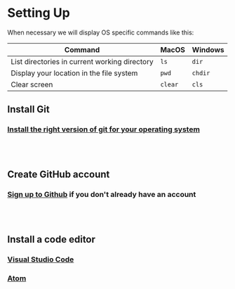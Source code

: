 # Setting Up

When necessary we will display OS specific commands like this:

Command | MacOS | Windows
------ |------- | -------
List directories in current working directory|```ls``` | ```dir```
Display your location in the file system | ```pwd``` | ```chdir```
Clear screen | ```clear``` | ```cls```


## Install Git
### [Install the right version of git for your operating system](https://git-scm.com/downloads)
<br>
<br>

## Create GitHub account
### [Sign up to Github](https://github.com/join?source=header-home) if you don't already have an account

<br>
<br>

## Install a code editor 
### [Visual Studio Code](https://code.visualstudio.com/Download)
### [Atom](https://atom.io/)
